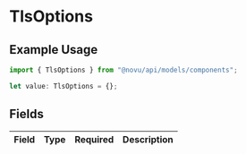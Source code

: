 # TlsOptions

## Example Usage

```typescript
import { TlsOptions } from "@novu/api/models/components";

let value: TlsOptions = {};
```

## Fields

| Field       | Type        | Required    | Description |
| ----------- | ----------- | ----------- | ----------- |